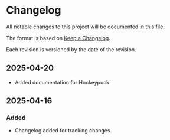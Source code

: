 # Changelog

All notable changes to this project will be documented in this file.

The format is based on [Keep a Changelog](https://keepachangelog.com/en/1.1.0/).

Each revision is versioned by the date of the revision.

## 2025-04-20

- Added documentation for Hockeypuck.

## 2025-04-16

### Added

- Changelog added for tracking changes.
